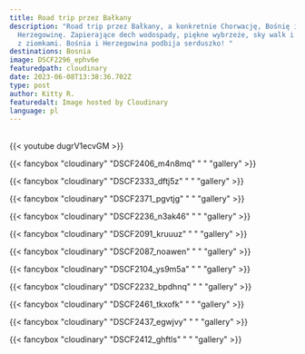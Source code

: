 ```yaml
---
title: Road trip przez Bałkany
description: "Road trip przez Bałkany, a konkretnie Chorwację, Bośnię i
  Herzegowinę. Zapierające dech wodospady, piękne wybrzeże, sky walk i spotkanko
  z ziomkami. Bośnia i Herzegowina podbija serduszko! "
destinations: Bosnia
image: DSCF2296_ephv6e
featuredpath: cloudinary
date: 2023-06-08T13:38:36.702Z
type: post
author: Kitty R.
featuredalt: Image hosted by Cloudinary
language: pl
---
```

<br>{{< youtube dugrV1ecvGM >}}</br>

{{< fancybox "cloudinary" "DSCF2406_m4n8mq" "  " "gallery" >}}

{{< fancybox "cloudinary" "DSCF2333_dftj5z" "  " "gallery" >}}

{{< fancybox "cloudinary" "DSCF2371_pgvtjg" "  " "gallery" >}}

{{< fancybox "cloudinary" "DSCF2236_n3ak46" "  " "gallery" >}}

{{< fancybox "cloudinary" "DSCF2091_kruuuz" "  " "gallery" >}}

{{< fancybox "cloudinary" "DSCF2087_noawen" "  " "gallery" >}}

{{< fancybox "cloudinary" "DSCF2104_ys9m5a" "  " "gallery" >}}

{{< fancybox "cloudinary" "DSCF2232_bpdhnq" "  " "gallery" >}}

{{< fancybox "cloudinary" "DSCF2461_tkxofk" " " "gallery" >}}

{{< fancybox "cloudinary" "DSCF2437_egwjvy" " " "gallery" >}}

{{< fancybox "cloudinary" "DSCF2412_ghftls" " " "gallery" >}}